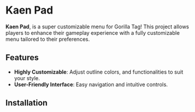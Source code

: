 # Kaen Pad

**Kaen Pad**, is a super customizable menu for Gorilla Tag! This project allows players to enhance their gameplay experience with a fully customizable menu tailored to their preferences.

## Features

- **Highly Customizable**: Adjust outline colors, and functionalities to suit your style.
- **User-Friendly Interface**: Easy navigation and intuitive controls.

## Installation
